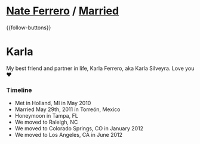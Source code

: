 # [Nate Ferrero](/) / [Married](/who/karla)

{{follow-buttons}}

# Karla 

My best friend and partner in life, Karla Ferrero, aka Karla Silveyra. Love you &hearts;

### Timeline

* Met in Holland, MI in May 2010
* Married May 29th, 2011 in Torre&oacute;n, Mexico
* Honeymoon in Tampa, FL
* We moved to Raleigh, NC
* We moved to Colorado Springs, CO in January 2012
* We moved to Los Angeles, CA in June 2012